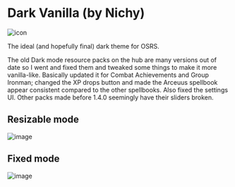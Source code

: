 # Dark Vanilla (by Nichy)

![icon](https://user-images.githubusercontent.com/72536899/136247692-4de51979-c31f-4604-a8d8-ea6f623cc34b.png)

The ideal (and hopefully final) dark theme for OSRS.

The old Dark mode resource packs on the hub are many versions out of date so I went and fixed them and tweaked some things to make it more vanilla-like. Basically updated it for Combat Achievements and Group Ironman; changed the XP drops button and made the Arceuus spellbook appear consistent compared to the other spellbooks. Also fixed the settings UI. Other packs made before 1.4.0 seemingly have their sliders broken.

## Resizable mode
![image](https://user-images.githubusercontent.com/72536899/136249554-2b53f55d-b833-4b16-88fc-2be720ea888d.png)

## Fixed mode
![image](https://user-images.githubusercontent.com/72536899/136249443-90d30712-3a9e-4c35-b3f3-10ab319e496b.png)

